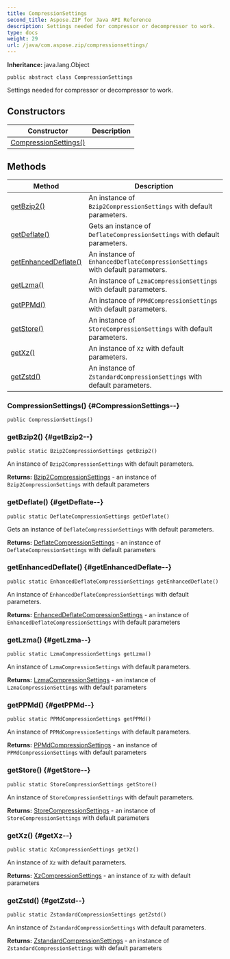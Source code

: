```yaml
---
title: CompressionSettings
second_title: Aspose.ZIP for Java API Reference
description: Settings needed for compressor or decompressor to work.
type: docs
weight: 29
url: /java/com.aspose.zip/compressionsettings/
---
```


**Inheritance:**
java.lang.Object
```
public abstract class CompressionSettings
```

Settings needed for compressor or decompressor to work.
## Constructors

| Constructor | Description |
| --- | --- |
| [CompressionSettings()](#CompressionSettings--) |  |
## Methods

| Method | Description |
| --- | --- |
| [getBzip2()](#getBzip2--) | An instance of `Bzip2CompressionSettings` with default parameters. |
| [getDeflate()](#getDeflate--) | Gets an instance of `DeflateCompressionSettings` with default parameters. |
| [getEnhancedDeflate()](#getEnhancedDeflate--) | An instance of `EnhancedDeflateCompressionSettings` with default parameters. |
| [getLzma()](#getLzma--) | An instance of `LzmaCompressionSettings` with default parameters. |
| [getPPMd()](#getPPMd--) | An instance of `PPMdCompressionSettings` with default parameters. |
| [getStore()](#getStore--) | An instance of `StoreCompressionSettings` with default parameters. |
| [getXz()](#getXz--) | An instance of `Xz` with default parameters. |
| [getZstd()](#getZstd--) | An instance of `ZstandardCompressionSettings` with default parameters. |
### CompressionSettings() {#CompressionSettings--}
```
public CompressionSettings()
```


### getBzip2() {#getBzip2--}
```
public static Bzip2CompressionSettings getBzip2()
```


An instance of `Bzip2CompressionSettings` with default parameters.

**Returns:**
[Bzip2CompressionSettings](../../com.aspose.zip/bzip2compressionsettings) - an instance of `Bzip2CompressionSettings` with default parameters
### getDeflate() {#getDeflate--}
```
public static DeflateCompressionSettings getDeflate()
```


Gets an instance of `DeflateCompressionSettings` with default parameters.

**Returns:**
[DeflateCompressionSettings](../../com.aspose.zip/deflatecompressionsettings) - an instance of `DeflateCompressionSettings` with default parameters
### getEnhancedDeflate() {#getEnhancedDeflate--}
```
public static EnhancedDeflateCompressionSettings getEnhancedDeflate()
```


An instance of `EnhancedDeflateCompressionSettings` with default parameters.

**Returns:**
[EnhancedDeflateCompressionSettings](../../com.aspose.zip/enhanceddeflatecompressionsettings) - an instance of `EnhancedDeflateCompressionSettings` with default parameters
### getLzma() {#getLzma--}
```
public static LzmaCompressionSettings getLzma()
```


An instance of `LzmaCompressionSettings` with default parameters.

**Returns:**
[LzmaCompressionSettings](../../com.aspose.zip/lzmacompressionsettings) - an instance of `LzmaCompressionSettings` with default parameters
### getPPMd() {#getPPMd--}
```
public static PPMdCompressionSettings getPPMd()
```


An instance of `PPMdCompressionSettings` with default parameters.

**Returns:**
[PPMdCompressionSettings](../../com.aspose.zip/ppmdcompressionsettings) - an instance of `PPMdCompressionSettings` with default parameters
### getStore() {#getStore--}
```
public static StoreCompressionSettings getStore()
```


An instance of `StoreCompressionSettings` with default parameters.

**Returns:**
[StoreCompressionSettings](../../com.aspose.zip/storecompressionsettings) - an instance of `StoreCompressionSettings` with default parameters
### getXz() {#getXz--}
```
public static XzCompressionSettings getXz()
```


An instance of `Xz` with default parameters.

**Returns:**
[XzCompressionSettings](../../com.aspose.zip/xzcompressionsettings) - an instance of `Xz` with default parameters
### getZstd() {#getZstd--}
```
public static ZstandardCompressionSettings getZstd()
```


An instance of `ZstandardCompressionSettings` with default parameters.

**Returns:**
[ZstandardCompressionSettings](../../com.aspose.zip/zstandardcompressionsettings) - an instance of `ZstandardCompressionSettings` with default parameters
